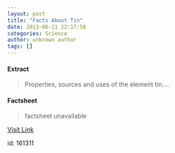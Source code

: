 ```yaml
---
layout: post
title: "Facts About Tin"
date: 2013-06-11 22:17:58
categories: Science
author: unknown author
tags: []
---
```



#### Extract
>Properties, sources and uses of the element tin....

#### Factsheet
>factsheet unavailable

[Visit Link](http://www.livescience.com/37355-tin.html)

id:  161311


